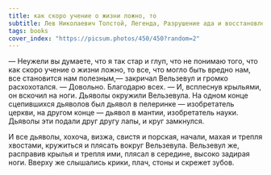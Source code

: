 ```yaml
---
title: как скоро учение о жизни ложно, то 
subtitle: Лев Николаевич Толстой, Легенда, Разрушение ада и восстановление его
tags: books
cover_index: "https://picsum.photos/450/450?random=2"
---
```


— Неужели вы думаете, что я так стар и глуп, что не понимаю того, что как скоро учение о жизни ложно, то все, что могло быть вредно нам, все становится нам полезным,— закричал Вельзевул и громко расхохотался. — Довольно. Благодарю всех. — И, всплеснув крыльями, он вскочил на ноги. Дьяволы окружили Вельзевула. На одном конце сцепившихся дьяволов был дьявол в пелеринке — изобретатель церкви, на другом конце — дьявол в мантии, изобретатель науки. Дьяволы эти подали друг другу лапы, и круг замкнулся.

И все дьяволы, хохоча, визжа, свистя и порская, начали, махая и трепля хвостами, кружиться и плясать вокруг Вельзевула. Вельзевул же, расправив крылья и трепля ими, плясал в середине, высоко задирая ноги. Вверху же слышались крики, плач, стоны и скрежет зубов.

